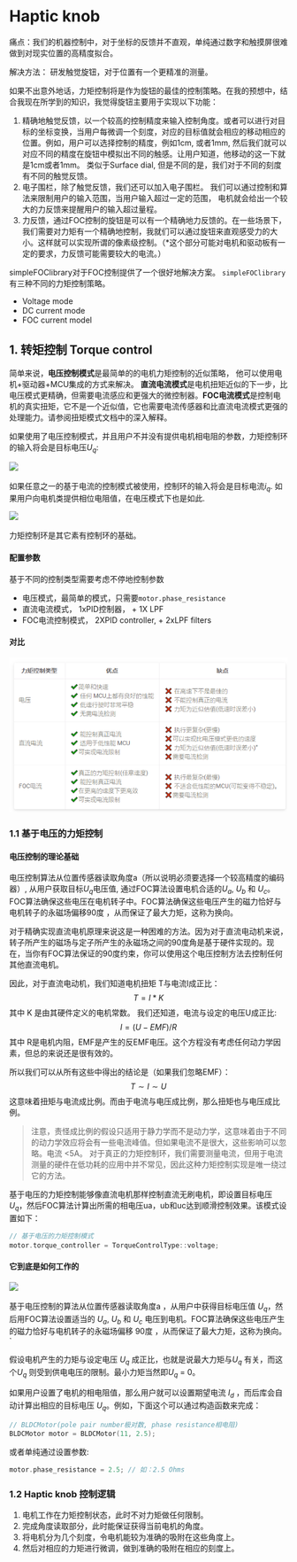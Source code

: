# Haptic knob
痛点：我们的机器控制中，对于坐标的反馈并不直观，单纯通过数字和触摸屏很难做到对现实位置的高精度拟合。 

解决方法： 研发触觉旋钮，对于位置有一个更精准的测量。

如果不出意外地话，力矩控制将是作为旋钮的最佳的控制策略。在我的预想中，结合我现在所学到的知识，我觉得旋钮主要用于实现以下功能：
1. 精确地触觉反馈，以一个较高的控制精度来输入控制角度。或者可以进行对目标的坐标变换，当用户每微调一个刻度，对应的目标值就会相应的移动相应的位置。例如，用户可以选择控制的精度，例如1cm, 或者1mm, 然后我们就可以对应不同的精度在旋钮中模拟出不同的触感。让用户知道，他移动的这一下就是1cm或者1mm。 类似于Surface dial, 但是不同的是，我们对于不同的刻度有不同的触觉反馈。
2. 电子围栏，除了触觉反馈，我们还可以加入电子围栏。 我们可以通过控制和算法来限制用户的输入范围，当用户输入超过一定的范围， 电机就会给出一个较大的力反馈来提醒用户的输入超过量程。
3. 力反馈，通过FOC控制的旋钮是可以有一个精确地力反馈的。在一些场景下，我们需要对力矩有一个精确地控制，我就们可以通过旋钮来直观感受力的大小。这样就可以实现所谓的像素级控制。（*这个部分可能对电机和驱动板有一定的要求，力反馈可能需要较大的电流。）



simpleFOClibrary对于FOC控制提供了一个很好地解决方案。
`simpleFOClibrary`有三种不同的力矩控制策略。
 - Voltage mode
 - DC current mode 
 - FOC current model


## 1. 转矩控制 Torque control
简单来说，**电压控制模式**是最简单的的电机力矩控制的近似策略， 他可以使用电机+驱动器+MCU集成的方式来解决。 **直流电流模式**是电机扭矩近似的下一步，比电压模式更精确，但需要电流感应和更强大的微控制器。**FOC电流模式**是控制电机的真实扭矩，它不是一个近似值，它也需要电流传感器和比直流电流模式更强的处理能力。请参阅扭矩模式文档中的深入解释。

如果使用了电压控制模式，并且用户不并没有提供电机相电阻的参数，力矩控制环的输入将会是目标电压$U_q$:

![](https://docs.simplefoc.com/extras/Images/torque_loop_v.png)

如果任意之一的基于电流的控制模式被使用，控制环的输入将会是目标电流$i_q$. 如果用户向电机类提供相位电阻值，在电压模式下也是如此.

![](https://docs.simplefoc.com/extras/Images/torque_loop_i.png)

力矩控制环是其它素有控制环的基础。

#### 配置参数
基于不同的控制类型需要考虑不停地控制参数
- 电压模式，最简单的模式，只需要`motor.phase_resistance`
- 直流电流模式， 1xPID控制器， + 1X LPF
- FOC电流控制模式， 2XPID controller, + 2xLPF filters
  
#### 对比
![图 1](../images/aeffeb82df3fb3a5746fc19cbf44988d0ce328654cdb88e36d4e8e7f5005591a.png)  


### 1.1 基于电压的力矩控制

#### 电压控制的理论基础
电压控制算法从位置传感器读取角度a（所以说明必须要选择一个较高精度的编码器）, 从用户获取目标$U_q$电压值, 通过FOC算法设置电机合适的$U_a$, $U_b$ 和 $U_c$。FOC算法确保这些电压在电机转子中。FOC算法确保这些电压产生的磁力恰好与电机转子的永磁场偏移90度 ，从而保证了最大力矩，这称为换向。

对于精确实现直流电机原理来说这是一种困难的方法。因为对于直流电动机来说，转子所产生的磁场与定子所产生的永磁场之间的90度角是基于硬件实现的。现在，当你有FOC算法保证的90度约束，你可以使用这个电压控制方法去控制任何其他直流电机。

因此，对于直流电动机，我们知道电机扭矩 T与电流I成正比：
$$
T = I*K 
$$
其中 K 是由其硬件定义的电机常数。 我们还知道，电流与设定的电压U成正比:
$$
I  = (U - EMF)/R
$$
其中 R是电机内阻，EMF是产生的反EMF电压。这个方程没有考虑任何动力学因素，但总的来说还是很有效的。

所以我们可以从所有这些中得出的结论是（如果我们忽略EMF）：
$$
T \sim I \sim U
$$
这意味着扭矩与电流成比例。而由于电流与电压成比例，那么扭矩也与电压成比例。

> 注意，责怪成比例的假设只适用于静力学而不是动力学，这意味着由于不同的动力学效应将会有一些电流峰值。但如果电流不是很大，这些影响可以忽略。电流 <5A。 对于真正的力矩控制环，我们需要测量电流，但用于电流测量的硬件在低功耗的应用中并不常见，因此这种力矩控制实现是唯一绕过它的方法。




基于电压的力矩控制能够像直流电机那样控制直流无刷电机，即设置目标电压$U_q$，然后FOC算法计算出所需的相电压ua，ub和uc达到顺滑控制效果。该模式设置如下：

```c
// 基于电压的力矩控制模式
motor.torque_controller = TorqueControlType::voltage;
```
#### 它到底是如何工作的

![](https://docs.simplefoc.com/docs_chinese/extras/Images/voltage_loop.png)

基于电压控制的算法从位置传感器读取角度a ，从用户中获得目标电压值 $U_q$，然后用FOC算法设置适当的 $U_a$, $U_b$ 和 $U_c$ 电压到电机。FOC算法确保这些电压产生的磁力恰好与电机转子的永磁场偏移 90度 ，从而保证了最大力矩，这称为换向。`

假设电机产生的力矩与设定电压 $U_q$ 成正比，也就是说最大力矩与$U_q$ 有关，而这个$U_q$ 则受到供电电压的限制。最小力矩当然即$U_q$ = 0。

如果用户设置了电机的相电阻值，那么用户就可以设置期望电流 $I_d$ ，而后库会自动计算出相应的目标电压 $U_q$。例如，下面这个可以通过构造函数来完成：
```c
// BLDCMotor(pole pair number极对数, phase resistance相电阻)
BLDCMotor motor = BLDCMotor(11, 2.5);
```
或者单纯通过设置参数:
```c
motor.phase_resistance = 2.5; // 如：2.5 Ohms
```


### 1.2 Haptic knob 控制逻辑
1. 电机工作在力矩控制状态，此时不对力矩做任何限制。
2. 完成角度读取部分，此时能保证获得当前电机的角度。
3. 将电机分为几个刻度，令电机能较为准确的吸附在这些角度上。
4. 然后对相应的力矩进行微调，做到准确的吸附在相应的刻度上。
   
   